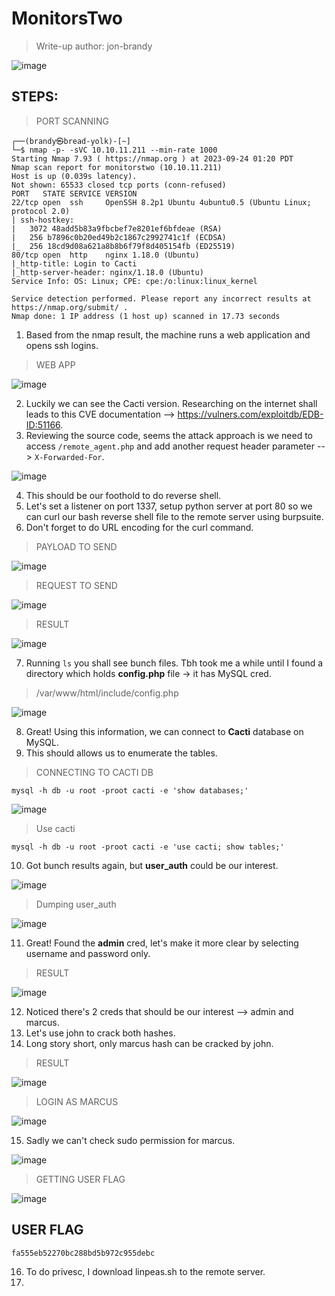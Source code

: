 # MonitorsTwo
> Write-up author: jon-brandy

![image](https://github.com/jon-brandy/hackthebox/assets/70703371/c72614be-89d7-47e2-9832-ecfe0e74fa20)

## STEPS:
> PORT SCANNING

```
┌──(brandy㉿bread-yolk)-[~]
└─$ nmap -p- -sVC 10.10.11.211 --min-rate 1000
Starting Nmap 7.93 ( https://nmap.org ) at 2023-09-24 01:20 PDT
Nmap scan report for monitorstwo (10.10.11.211)
Host is up (0.039s latency).
Not shown: 65533 closed tcp ports (conn-refused)
PORT   STATE SERVICE VERSION
22/tcp open  ssh     OpenSSH 8.2p1 Ubuntu 4ubuntu0.5 (Ubuntu Linux; protocol 2.0)
| ssh-hostkey: 
|   3072 48add5b83a9fbcbef7e8201ef6bfdeae (RSA)
|   256 b7896c0b20ed49b2c1867c2992741c1f (ECDSA)
|_  256 18cd9d08a621a8b8b6f79f8d405154fb (ED25519)
80/tcp open  http    nginx 1.18.0 (Ubuntu)
|_http-title: Login to Cacti
|_http-server-header: nginx/1.18.0 (Ubuntu)
Service Info: OS: Linux; CPE: cpe:/o:linux:linux_kernel

Service detection performed. Please report any incorrect results at https://nmap.org/submit/ .
Nmap done: 1 IP address (1 host up) scanned in 17.73 seconds
```

1. Based from the nmap result, the machine runs a web application and opens ssh logins.

> WEB APP

![image](https://github.com/jon-brandy/hackthebox/assets/70703371/53b65fe9-1ee3-4e5c-8c83-634fb95abb35)


2. Luckily we can see the Cacti version. Researching on the internet shall leads to this CVE documentation --> https://vulners.com/exploitdb/EDB-ID:51166.
3. Reviewing the source code, seems the attack approach is we need to access `/remote_agent.php` and add another request header parameter --> `X-Forwarded-For`.

![image](https://github.com/jon-brandy/hackthebox/assets/70703371/eb78bab2-139c-4e4f-9040-dc9ff5726d57)


4. This should be our foothold to do reverse shell.
5. Let's set a listener on port 1337, setup python server at port 80 so we can curl our bash reverse shell file to the remote server using burpsuite.
6. Don't forget to do URL encoding for the curl command.

> PAYLOAD TO SEND

![image](https://github.com/jon-brandy/hackthebox/assets/70703371/8c48a934-d1d6-46ec-b001-d7b822716533)


> REQUEST TO SEND

![image](https://github.com/jon-brandy/hackthebox/assets/70703371/2bd9e2e9-81bf-4d29-b00c-4bcd7fd66aab)


> RESULT

![image](https://github.com/jon-brandy/hackthebox/assets/70703371/8c3bea1c-6112-438a-bb1a-85551df7e81e)


7. Running `ls` you shall see bunch files. Tbh took me a while until I found a directory which holds **config.php** file -> it has MySQL cred.

> /var/www/html/include/config.php

![image](https://github.com/jon-brandy/hackthebox/assets/70703371/6ebdc88f-d949-4423-a1ec-18a0181197e0)


8. Great! Using this information, we can connect to **Cacti** database on MySQL.
9. This should allows us to enumerate the tables.

> CONNECTING TO CACTI DB

```
mysql -h db -u root -proot cacti -e 'show databases;'
```

![image](https://github.com/jon-brandy/hackthebox/assets/70703371/28d53539-dfaf-486d-b8c9-5308dfffd821)


> Use cacti

```
mysql -h db -u root -proot cacti -e 'use cacti; show tables;'
```

10. Got bunch results again, but **user_auth** could be our interest.

![image](https://github.com/jon-brandy/hackthebox/assets/70703371/17807b61-e02d-44bc-99c8-512d91ef5039)


> Dumping user_auth

![image](https://github.com/jon-brandy/hackthebox/assets/70703371/7af579cc-004c-4a59-83f1-aba3c55c7eed)


11. Great! Found the **admin** cred, let's make it more clear by selecting username and password only.

> RESULT

![image](https://github.com/jon-brandy/hackthebox/assets/70703371/907d3990-d079-4942-b8a4-859b5798b638)


12. Noticed there's 2 creds that should be our interest --> admin and marcus.
13. Let's use john to crack both hashes.
14. Long story short, only marcus hash can be cracked by john.

> RESULT

![image](https://github.com/jon-brandy/hackthebox/assets/70703371/7dafa110-a8b4-4747-af0d-05d3bd16fd97)


> LOGIN AS MARCUS

![image](https://github.com/jon-brandy/hackthebox/assets/70703371/50483c1e-af8a-4b22-8d4e-36c61c377fbb)


15. Sadly we can't check sudo permission for marcus.

![image](https://github.com/jon-brandy/hackthebox/assets/70703371/f73d2c85-445f-4bd6-8359-0897ad9a714b)


> GETTING USER FLAG

![image](https://github.com/jon-brandy/hackthebox/assets/70703371/8df43a00-29fe-4693-9737-14faf8d68aca)


## USER FLAG

```
fa555eb52270bc288bd5b972c955debc
```

16. To do privesc, I download linpeas.sh to the remote server.
17. 
